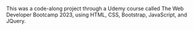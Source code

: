 This was a code-along project through a Udemy course called The Web Developer Bootcamp 2023, using HTML, CSS, Bootstrap, JavaScript, and JQuery.
